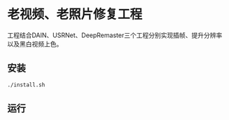 # 老视频、老照片修复工程
工程结合DAIN、USRNet、DeepRemaster三个工程分别实现插帧、提升分辨率以及黑白视频上色。

## 安装
```bash
./install.sh
```
## 运行